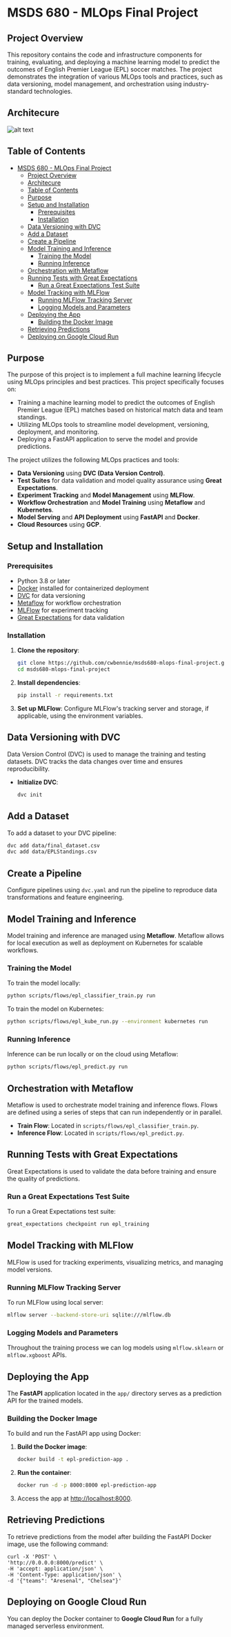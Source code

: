 # MSDS 680 - MLOps Final Project

## Project Overview

This repository contains the code and infrastructure components for training, evaluating, and deploying a machine learning model to predict the outcomes of English Premier League (EPL) soccer matches. The project demonstrates the integration of various MLOps tools and practices, such as data versioning, model management, and orchestration using industry-standard technologies.

## Architecure
![alt text](assets/model_architecture.png)

## Table of Contents
- [MSDS 680 - MLOps Final Project](#msds-680---mlops-final-project)
  - [Project Overview](#project-overview)
  - [Architecure](#architecure)
  - [Table of Contents](#table-of-contents)
  - [Purpose](#purpose)
  - [Setup and Installation](#setup-and-installation)
    - [Prerequisites](#prerequisites)
    - [Installation](#installation)
  - [Data Versioning with DVC](#data-versioning-with-dvc)
  - [Add a Dataset](#add-a-dataset)
  - [Create a Pipeline](#create-a-pipeline)
  - [Model Training and Inference](#model-training-and-inference)
    - [Training the Model](#training-the-model)
    - [Running Inference](#running-inference)
  - [Orchestration with Metaflow](#orchestration-with-metaflow)
  - [Running Tests with Great Expectations](#running-tests-with-great-expectations)
    - [Run a Great Expectations Test Suite](#run-a-great-expectations-test-suite)
  - [Model Tracking with MLFlow](#model-tracking-with-mlflow)
    - [Running MLFlow Tracking Server](#running-mlflow-tracking-server)
    - [Logging Models and Parameters](#logging-models-and-parameters)
  - [Deploying the App](#deploying-the-app)
    - [Building the Docker Image](#building-the-docker-image)
  - [Retrieving Predictions](#retrieving-predictions)
  - [Deploying on Google Cloud Run](#deploying-on-google-cloud-run)

## Purpose
The purpose of this project is to implement a full machine learning lifecycle using MLOps principles and best practices. This project specifically focuses on:

- Training a machine learning model to predict the outcomes of English Premier League (EPL) matches based on historical match data and team standings.
- Utilizing MLOps tools to streamline model development, versioning, deployment, and monitoring.
- Deploying a FastAPI application to serve the model and provide predictions.

The project utilizes the following MLOps practices and tools:

- **Data Versioning** using **DVC (Data Version Control)**.
- **Test Suites** for data validation and model quality assurance using **Great Expectations**.
- **Experiment Tracking** and **Model Management** using **MLFlow**.
- **Workflow Orchestration** and **Model Training** using **Metaflow** and **Kubernetes**.
- **Model Serving** and **API Deployment** using **FastAPI** and **Docker**.
- **Cloud Resources** using **GCP**.


## Setup and Installation

### Prerequisites
- Python 3.8 or later
- [Docker](https://www.docker.com/get-started) installed for containerized deployment
- [DVC](https://dvc.org/doc/install) for data versioning
- [Metaflow](https://docs.metaflow.org/metaflow/basics/installation) for workflow orchestration
- [MLFlow](https://mlflow.org/docs/latest/installation.html) for experiment tracking
- [Great Expectations](https://docs.greatexpectations.io/docs/) for data validation

### Installation
1. **Clone the repository**:
    ```bash
    git clone https://github.com/cwbennie/msds680-mlops-final-project.git
    cd msds680-mlops-final-project
    ```

2. **Install dependencies**:
    ```bash
    pip install -r requirements.txt
    ```

3. **Set up MLFlow**:
    Configure MLFlow's tracking server and storage, if applicable, using the environment variables.

## Data Versioning with DVC
Data Version Control (DVC) is used to manage the training and testing datasets. DVC tracks the data changes over time and ensures reproducibility.

- **Initialize DVC**:
  ```bash
  dvc init
  ```

## Add a Dataset

To add a dataset to your DVC pipeline:

```bash
dvc add data/final_dataset.csv
dvc add data/EPLStandings.csv
```

## Create a Pipeline

Configure pipelines using `dvc.yaml` and run the pipeline to reproduce data transformations and feature engineering.

## Model Training and Inference

Model training and inference are managed using **Metaflow**. Metaflow allows for local execution as well as deployment on Kubernetes for scalable workflows.

### Training the Model

To train the model locally:

```bash
python scripts/flows/epl_classifier_train.py run
```

To train the model on Kubernetes:

```bash
python scripts/flows/epl_kube_run.py --environment kubernetes run
```

### Running Inference

Inference can be run locally or on the cloud using Metaflow:

```bash
python scripts/flows/epl_predict.py run
```

## Orchestration with Metaflow

Metaflow is used to orchestrate model training and inference flows. Flows are defined using a series of steps that can run independently or in parallel.

- **Train Flow**: Located in `scripts/flows/epl_classifier_train.py`.
- **Inference Flow**: Located in `scripts/flows/epl_predict.py`.

## Running Tests with Great Expectations

Great Expectations is used to validate the data before training and ensure the quality of predictions.

### Run a Great Expectations Test Suite

To run a Great Expectations test suite:

```bash
great_expectations checkpoint run epl_training
```

## Model Tracking with MLFlow

MLFlow is used for tracking experiments, visualizing metrics, and managing model versions.

### Running MLFlow Tracking Server

To run MLFlow using local server:

```bash
mlflow server --backend-store-uri sqlite:///mlflow.db
```

### Logging Models and Parameters

Throughout the training process we can log models using `mlflow.sklearn`  or `mlflow.xgboost` APIs.

## Deploying the App

The **FastAPI** application located in the `app/` directory serves as a prediction API for the trained models.

### Building the Docker Image

To build and run the FastAPI app using Docker:

1. **Build the Docker image**:

    ```bash
    docker build -t epl-prediction-app .
    ```

2. **Run the container**:

    ```bash
    docker run -d -p 8000:8000 epl-prediction-app
    ```

3. Access the app at [http://localhost:8000](http://localhost:8000).

## Retrieving Predictions

To retrieve predictions from the model after building the FastAPI Docker image, use the following command:


```
curl -X 'POST' \
'http://0.0.0.0:8000/predict' \
-H 'accept: application/json' \
-H 'Content-Type: application/json' \
-d '{"teams": "Aresenal", "Chelsea"}'
```

## Deploying on Google Cloud Run

You can deploy the Docker container to **Google Cloud Run** for a fully managed serverless environment.